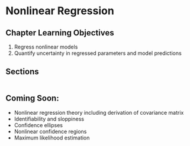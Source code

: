 # Nonlinear Regression

## Chapter Learning Objectives
1. Regress nonlinear models
2. Quantify uncertainty in regressed parameters and model predictions

## Sections

```{tableofcontents}
```

## Coming Soon:
* Nonlinear regression theory including derivation of covariance matrix
* Identifiability and sloppiness
* Confidence ellipses
* Nonlinear confidence regions
* Maximum likelihood estimation
